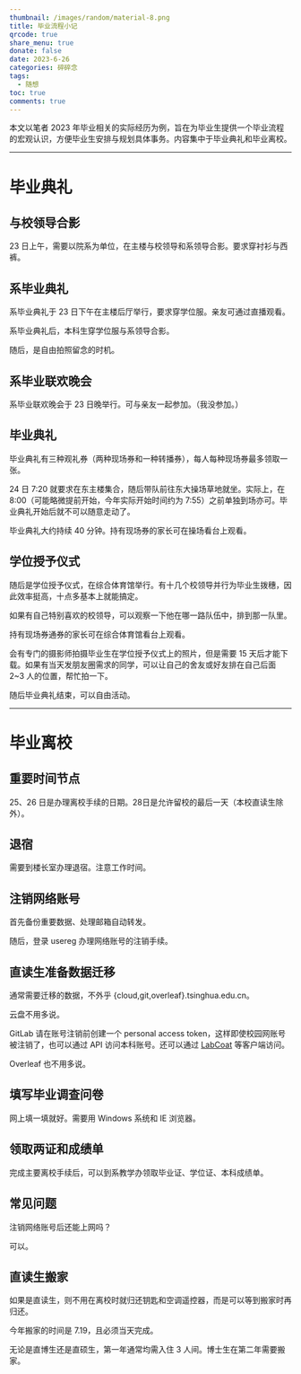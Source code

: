 ```yaml
---
thumbnail: /images/random/material-8.png
title: 毕业流程小记
qrcode: true
share_menu: true
donate: false
date: 2023-6-26
categories: 碎碎念
tags:
  - 随想
toc: true
comments: true
---
```


本文以笔者 2023 年毕业相关的实际经历为例，旨在为毕业生提供一个毕业流程的宏观认识，方便毕业生安排与规划具体事务。内容集中于毕业典礼和毕业离校。

<!--more-->

---

# 毕业典礼

## 与校领导合影

23 日上午，需要以院系为单位，在主楼与校领导和系领导合影。要求穿衬衫与西裤。

## 系毕业典礼

系毕业典礼于 23 日下午在主楼后厅举行，要求穿学位服。亲友可通过直播观看。

系毕业典礼后，本科生穿学位服与系领导合影。

随后，是自由拍照留念的时机。

## 系毕业联欢晚会

系毕业联欢晚会于 23 日晚举行。可与亲友一起参加。（我没参加。）

## 毕业典礼

毕业典礼有三种观礼券（两种现场券和一种转播券），每人每种现场券最多领取一张。

24 日 7:20 就要求在东主楼集合，随后带队前往东大操场草地就坐。实际上，在 8:00（可能略微提前开始，今年实际开始时间约为 7:55）之前单独到场亦可。毕业典礼开始后就不可以随意走动了。

毕业典礼大约持续 40 分钟。持有现场券的家长可在操场看台上观看。

## 学位授予仪式

随后是学位授予仪式，在综合体育馆举行。有十几个校领导并行为毕业生拨穗，因此效率挺高，十点多基本上就能搞定。

如果有自己特别喜欢的校领导，可以观察一下他在哪一路队伍中，排到那一队里。

持有现场券通券的家长可在综合体育馆看台上观看。

会有专门的摄影师拍摄毕业生在学位授予仪式上的照片，但是需要 15 天后才能下载。如果有当天发朋友圈需求的同学，可以让自己的舍友或好友排在自己后面 2~3 人的位置，帮忙拍一下。

随后毕业典礼结束，可以自由活动。

---

# 毕业离校

## 重要时间节点

25、26 日是办理离校手续的日期。28日是允许留校的最后一天（本校直读生除外）。

## 退宿

需要到楼长室办理退宿。注意工作时间。

## 注销网络账号

首先备份重要数据、处理邮箱自动转发。

随后，登录 usereg 办理网络账号的注销手续。

## 直读生准备数据迁移

通常需要迁移的数据，不外乎 {cloud,git,overleaf}.tsinghua.edu.cn。

云盘不用多说。

GitLab 请在账号注销前创建一个 personal access token，这样即使校园网账号被注销了，也可以通过 API 访问本科账号。还可以通过 [LabCoat](https://gitlab.com/Commit451/LabCoat) 等客户端访问。

Overleaf 也不用多说。

## 填写毕业调查问卷

网上填一填就好。需要用 Windows 系统和 IE 浏览器。

## 领取两证和成绩单

完成主要离校手续后，可以到系教学办领取毕业证、学位证、本科成绩单。

## 常见问题

注销网络账号后还能上网吗？

可以。

## 直读生搬家

如果是直读生，则不用在离校时就归还钥匙和空调遥控器，而是可以等到搬家时再归还。

今年搬家的时间是 7.19，且必须当天完成。

无论是直博生还是直硕生，第一年通常均需入住 3 人间。博士生在第二年需要搬家。

